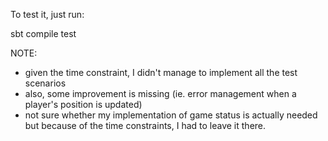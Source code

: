 To test it, just run:

sbt compile test

NOTE:

- given the time constraint, I didn't manage to implement all the test scenarios
- also, some improvement is missing (ie. error management when a player's position is updated)
- not sure whether my implementation of game status is actually needed but because of the time constraints, I had to leave it there.

